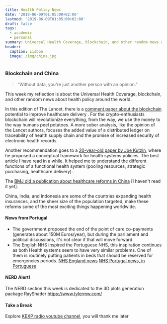 ```yaml
---
title: Health Policy News  
date: '2019-06-09T01:05:00+02:00'
lastmod: '2019-06-09T01:05:00+02:00'
draft: false
tags:
  - academic
  - personal
summary: Universal Health Coverage, blockchain, and other random news about health policy around the world
header:
  caption: Lisbon
  image: /img/china.jpg
---
```


### Blockchain and China  


> “Without data, you're just another person with an opinion.”


This week my reflection is about the Universal Health Coverage, blockchain, and other random news about health policy around the world. 

In this edition of The Lancet, there is a [comment paper about the blockchain](https://www.thelancet.com/journals/lancet/article/PIIS0140-6736(19)30948-1/fulltext) potential to improve healthcare delivery  . For the crypto-enthusiasts blockchain will revolutionize everything, from the way, we use the money to the way humans peel potatoes. A more sober analysis, like the opinion of the Lancet authors, focuses the added value of a distributed ledger on traceability of health supply chain and the promise of increased security of electronic health records. 

Another recommendation goes to a [20-year-old  paper by Joe Kutzin](http://documents.worldbank.org/curated/en/260141468779178780/Towards-universal-health-care-coverage-goal-oriented-framework-for-policy-analysis), where he proposed a conceptual framework for health systems policies. The best article I have read in a while. It helped me to understand the different functions of a functional health system (pooling resources, strategic purchasing, healthcare delivery). 


The [BMJ did a publication about healthcare reforms in China](https://www.bmj.com/sites/default/files/attachments/resources/2019/06/china_health_reform_full.pdf)  [I haven't read it yet]. 

China, India, and Indonesia are some of the countries expanding health insurances, and the sheer size of the population targeted, make these reforms some of the most exciting things happening worldwide.  




#### News from Portugal 

- The government proposed the end of the point of care co-payments (generates about 150M Euros/year), but during the parliament and political discussions, it's not clear if that will move forward. 
- The English NHS inspired the Portuguese NHS, this inspiration continues as both Health systems seem to have very similar problems. One of them is routinely putting patients in beds that should be reserved for emergencies periods. [NHS England news](https://www.bmj.com/content/365/bmj.l4364)
[NHS Portugal news, in Portuguese](https://www.dn.pt/pais/interior/doentes-foram-internados-em-refeitorios-e-em-casas-de-banho-no-hospital-vf-xira---ers-10951676.html)

 
#### NERD Alert! 
The NERD section this week is dedicated to the 3D plots generation package RayShader 
https://www.tylermw.com/


#### Take a Break
Explore [KEXP radio youtube channel](https://www.youtube.com/user/kexpradio), you will thank me later  


